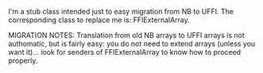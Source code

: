 I'm a stub class intended just to easy migration from NB to UFFI. The corresponding class to replace me is: FFIExternalArray.MIGRATION NOTES: Translation from old NB arrays to UFFI arrays is not authomatic, but is fairly easy: you do not need to extend arrays (unless you want it)... look for senders of FFIExternalArray to know how to proceed properly.